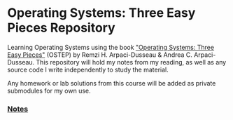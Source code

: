 # Operating Systems: Three Easy Pieces Repository

Learning Operating Systems using the book ["Operating Systems: Three Easy Pieces"](https://pages.cs.wisc.edu/~remzi/OSTEP/) (OSTEP) by Remzi H. Arpaci-Dusseau & Andrea C. Arpaci-Dusseau. This repository will hold my notes from my reading, as well as any source code I write independently to study the material.

Any homework or lab solutions from this course will be added as private submodules for my own use.

### [Notes](./Notes/README.md)